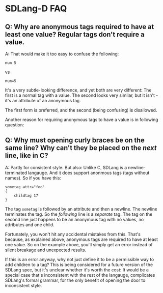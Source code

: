 SDLang-D FAQ
============

Q: Why are anonymous tags required to have at least one value? Regular tags don't require a value.
---------

A: That would make it too easy to confuse the following:

```
num 5
```

vs

```
num=5
```

It's a very subtle-looking difference, and yet both are very different: The first is a normal tag with a value. The second looks very similar, but it isn't - it's an attribute of an anonymous tag. 

The first form is preferred, and the second (being confusing) is disallowed.

Another reason for requiring anonymous tags to have a value is in following question:


Q: Why must opening curly braces be on the same line? Why can't they be placed on the *next* line, like in C?
---------

A: Partly for consistent style. But also: Unlike C, SDLang is a newline-terminated langauge. And it does support anonmous tags (tags without names). So if you have this:

```
sometag attr="foo"
{
	childtag 17
}
```

The tag `sometag` is followed by an attribute and then a newline. The newline terminates the tag. So the *following* line is a *separate* tag. The tag on the second line just happens to be an anonymous tag with no values, no attributes and one child.

Fortunately, you won't hit any accidental mistakes from this. That's because, as explained above, anonymous tags are required to have at least one value. So on the example above, you'll simply get an error instead of silent breakage and unexpected results.

If this is an error anyway, why not just define it to be a permissible way to add children to a tag? This is being considered for a future version of the SDLang spec, but it's unclear whether it's worth the cost: It would be a special case that's inconsistent with the rest of the langauge, complicates SDLang's formal grammar, for the only benefit of opening the door to inconsistent style.
